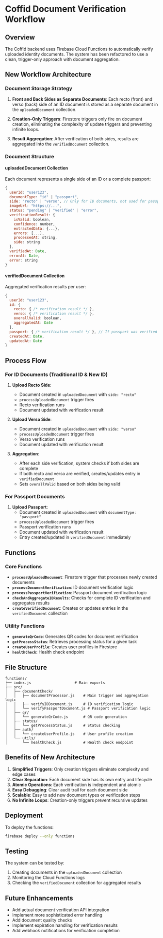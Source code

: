 # Coffid Document Verification Workflow

## Overview

The Coffid backend uses Firebase Cloud Functions to automatically verify uploaded identity documents. The system has been refactored to use a clean, trigger-only approach with document aggregation.

## New Workflow Architecture

### Document Storage Strategy

1. **Front and Back Sides as Separate Documents**: Each recto (front) and verso (back) side of an ID document is stored as a separate document in the `uploadedDocument` collection.

2. **Creation-Only Triggers**: Firestore triggers only fire on document creation, eliminating the complexity of update triggers and preventing infinite loops.

3. **Result Aggregation**: After verification of both sides, results are aggregated into the `verifiedDocument` collection.

### Document Structure

#### uploadedDocument Collection
Each document represents a single side of an ID or a complete passport:

```javascript
{
  userId: "user123",
  documentType: "id" | "passport",
  side: "recto" | "verso", // Only for ID documents, not used for passport
  imageUrl: "https://...",
  status: "pending" | "verified" | "error",
  verificationResult: {
    isValid: boolean,
    confidence: number,
    extractedData: {...},
    errors: [...],
    processedAt: string,
    side: string
  },
  verifiedAt: Date,
  errorAt: Date,
  error: string
}
```

#### verifiedDocument Collection
Aggregated verification results per user:

```javascript
{
  userId: "user123",
  id: {
    recto: { /* verification result */ },
    verso: { /* verification result */ },
    overallValid: boolean,
    aggregatedAt: Date
  },
  passport: { /* verification result */ }, // If passport was verified
  createdAt: Date,
  updatedAt: Date
}
```

## Process Flow

### For ID Documents (Traditional ID & New ID)

1. **Upload Recto Side**:
   - Document created in `uploadedDocument` with `side: "recto"`
   - `processUploadedDocument` trigger fires
   - Recto verification runs
   - Document updated with verification result

2. **Upload Verso Side**:
   - Document created in `uploadedDocument` with `side: "verso"`
   - `processUploadedDocument` trigger fires
   - Verso verification runs
   - Document updated with verification result

3. **Aggregation**:
   - After each side verification, system checks if both sides are complete
   - If both recto and verso are verified, creates/updates entry in `verifiedDocument`
   - Sets `overallValid` based on both sides being valid

### For Passport Documents

1. **Upload Passport**:
   - Document created in `uploadedDocument` with `documentType: "passport"`
   - `processUploadedDocument` trigger fires
   - Passport verification runs
   - Document updated with verification result
   - Entry created/updated in `verifiedDocument` immediately

## Functions

### Core Functions

- **`processUploadedDocument`**: Firestore trigger that processes newly created documents
- **`processDocumentVerification`**: ID document verification logic
- **`processPassportVerification`**: Passport document verification logic
- **`checkAndAggregateIDResults`**: Checks for complete ID verification and aggregates results
- **`createVerifiedDocument`**: Creates or updates entries in the `verifiedDocument` collection

### Utility Functions

- **`generateQrCode`**: Generates QR codes for document verification
- **`getProcessStatus`**: Retrieves processing status for a given task
- **`createUserProfile`**: Creates user profiles in Firestore
- **`healthCheck`**: Health check endpoint

## File Structure

```
functions/
├── index.js                    # Main exports
├── src/
│   ├── documentCheck/
│   │   ├── documentProcessor.js    # Main trigger and aggregation logic
│   │   ├── verifyIDDocument.js     # ID verification logic
│   │   └── verifyPassportDocument.js # Passport verification logic
│   ├── qr/
│   │   └── generateQrCode.js       # QR code generation
│   ├── status/
│   │   └── getProcessStatus.js     # Status checking
│   ├── auth/
│   │   └── createUserProfile.js    # User profile creation
│   └── utils/
│       └── healthCheck.js          # Health check endpoint
```

## Benefits of New Architecture

1. **Simplified Triggers**: Only creation triggers eliminate complexity and edge cases
2. **Clear Separation**: Each document side has its own entry and lifecycle
3. **Atomic Operations**: Each verification is independent and atomic
4. **Easy Debugging**: Clear audit trail for each document side
5. **Scalable**: Easy to add new document types or verification steps
6. **No Infinite Loops**: Creation-only triggers prevent recursive updates

## Deployment

To deploy the functions:

```bash
firebase deploy --only functions
```

## Testing

The system can be tested by:

1. Creating documents in the `uploadedDocument` collection
2. Monitoring the Cloud Functions logs
3. Checking the `verifiedDocument` collection for aggregated results

## Future Enhancements

- Add actual document verification API integration
- Implement more sophisticated error handling
- Add document quality checks
- Implement expiration handling for verification results
- Add webhook notifications for verification completion
